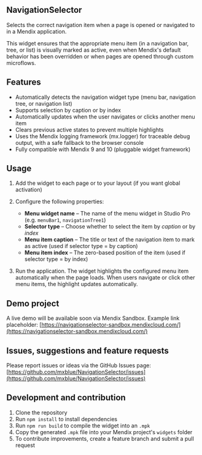 ## NavigationSelector

Selects the correct navigation item when a page is opened or navigated to in a Mendix application.

This widget ensures that the appropriate menu item (in a navigation bar, tree, or list) is visually marked as active, even when Mendix's default behavior has been overridden or when pages are opened through custom microflows.

## Features

* Automatically detects the navigation widget type (menu bar, navigation tree, or navigation list)
* Supports selection by caption or by index
* Automatically updates when the user navigates or clicks another menu item
* Clears previous active states to prevent multiple highlights
* Uses the Mendix logging framework (mx.logger) for traceable debug output, with a safe fallback to the browser console
* Fully compatible with Mendix 9 and 10 (pluggable widget framework)

## Usage

1. Add the widget to each page or to your layout (if you want global activation)
2. Configure the following properties:

   * **Menu widget name** – The name of the menu widget in Studio Pro (e.g. `menuBar1`, `navigationTree1`)
   * **Selector type** – Choose whether to select the item by *caption* or by *index*
   * **Menu item caption** – The title or text of the navigation item to mark as active (used if selector type = by caption)
   * **Menu item index** – The zero-based position of the item (used if selector type = by index)
3. Run the application. The widget highlights the configured menu item automatically when the page loads. When users navigate or click other menu items, the highlight updates automatically.

## Demo project

A live demo will be available soon via Mendix Sandbox.
Example link placeholder: [https://navigationselector-sandbox.mendixcloud.com/](https://navigationselector-sandbox.mendixcloud.com/)

## Issues, suggestions and feature requests

Please report issues or ideas via the GitHub Issues page:
[https://github.com/mxblue/NavigationSelector/issues](https://github.com/mxblue/NavigationSelector/issues)

## Development and contribution

1. Clone the repository
2. Run `npm install` to install dependencies
3. Run `npm run build` to compile the widget into an `.mpk`
4. Copy the generated `.mpk` file into your Mendix project's `widgets` folder
5. To contribute improvements, create a feature branch and submit a pull request
